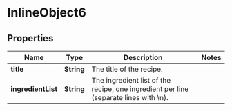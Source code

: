 

# InlineObject6

## Properties

Name | Type | Description | Notes
------------ | ------------- | ------------- | -------------
**title** | **String** | The title of the recipe. | 
**ingredientList** | **String** | The ingredient list of the recipe, one ingredient per line (separate lines with \\n). | 




